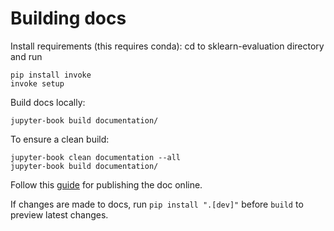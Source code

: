 # Building docs

Install requirements (this requires conda):
cd to sklearn-evaluation directory and run
```
pip install invoke
invoke setup
```

Build docs locally:

```
jupyter-book build documentation/
```

To ensure a clean build:

``` 
jupyter-book clean documentation --all
jupyter-book build documentation/
```

Follow this [guide](https://jupyterbook.org/en/stable/publish/gh-pages.html#use-a-custom-domain-with-github-pages) for publishing the doc online.

If changes are made to docs, run `pip install ".[dev]"` before `build` to preview latest changes.